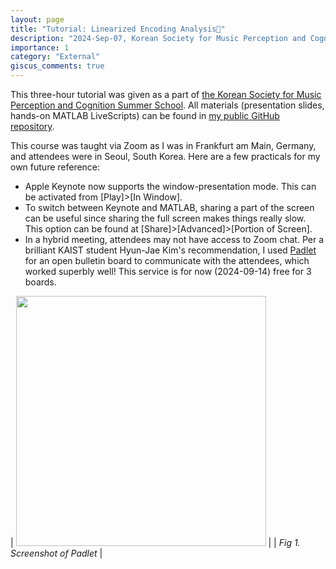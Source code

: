 ```yaml
---
layout: page
title: "Tutorial: Linearized Encoding Analysis👧"
description: "2024-Sep-07, Korean Society for Music Perception and Cognition [KSMPC] Summer School, South Korea"
importance: 1
category: "External"
giscus_comments: true
---
```


This three-hour tutorial was given as a part of [the Korean Society for Music Perception and Cognition Summer School](https://www.ksmpc.kr/single-post/2024-%EC%A0%9C-3-%ED%9A%8C-%ED%95%9C%EA%B5%AD%EC%9D%8C%EC%95%85%EC%A7%80%EA%B0%81%EC%9D%B8%EC%A7%80%ED%95%99%ED%9A%8C-%EC%97%AC%EB%A6%84%ED%95%99%EA%B5%90).
All materials (presentation slides, hands-on MATLAB LiveScripts) can be found in [my public GitHub repository](https://github.com/seunggookim/ksmpc-ss24-sess3).

This course was taught via Zoom as I was in Frankfurt am Main, Germany, and attendees were in Seoul, South Korea.
Here are a few practicals for my own future reference:

- Apple Keynote now supports the window-presentation mode. This can be activated from [Play]>[In Window].
- To switch between Keynote and MATLAB, sharing a part of the screen can be useful since sharing the full screen makes things really slow. This option can be found at [Share]>[Advanced]>[Portion of Screen].
- In a hybrid meeting, attendees may not have access to Zoom chat. Per a brilliant KAIST student Hyun-Jae Kim's recommendation, I used [Padlet](https://padlet.com) for an open bulletin board to communicate with the attendees, which worked superbly well!
  This service is for now (2024-09-14) free for 3 boards.

| <img src="fig1.png" width=400px> |
| _Fig 1. Screenshot of Padlet_ |
